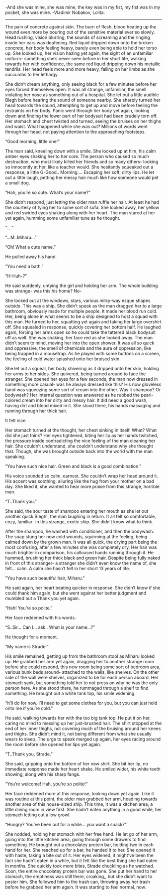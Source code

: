 -And she was mine, she was mine, the key was in my fist, my fist was in my pocket, she was mine.
-Vladimir Nobakov, Lolita.


_________


The pain of concrete against skin. The burn of flesh, blood heating up the wound even more by pouring out of the sensitive material ever so slowly. Head rushing, vision blurring, the sounds of screaming and the ringing inside her ears was deafening. Red liquid dripped down onto the broken concrete, her body feeling heavy, barely even being able to hold her torso up. She looked up, her vision hazing yet again, the sight of an unfamiliar uniform- something she’s never seen before in her short life, walking towards her with confidence, the same red liquid dripping down his metallic tendrils. Her head feels more and more heavy, falling on her limbs as she succumbs to her lethargy. 

She didn’t dream anything, only seeing black for a few minutes before her eyes forced themselves open. It was all strange, unfamiliar, the smell violating her nose as something out of a hospital. She let out a little audible Blegh before hearing the sound of someone nearby. She sharply turned her head towards the sound, attempting to get up and move before feeling the restraints on her body. Panic went through her body yet again, looking down and finding the lower part of her bodysuit had been crudely torn off. Her stomach and chest twisted and turned, seeing the bruises on her thighs and waist. What happened while she was out? Millions of words went through her head, not paying attention to the approaching footsteps. 

“Good morning, little one!”

The man said, kneeling down with a smile. She looked up at him, his calm amber eyes shaking her to her core. The person who caused so much destruction, who most likely killed her friends and so many others- looking so innocently at her, like a teacher would.  She hesitantly squeaked out a response, a little G-Good.. Morning…. Escaping her soft, dirty lips. He let out a little laugh, petting her messy hair much like how someone would pet a small dog. 

“Hah, you’re so cute. What’s your name?”

She didn’t respond, just letting the older man ruffle her hair. At least he had the courtesy of tying her to some sort of sofa. She looked away, her yellow and red swirled eyes shaking along with her heart. The man stared at her yet again, humming some unfamiliar tune as he thought. 


“....”

“...M..Miharu…”

“Oh! What a cute name.”

He pulled away his hand. 

“You need a bath.”

“H-Huh-?”

He said suddenly, untying the girl and holding her arm. The whole building was strange- was this his home? No-

She looked out at the windows, stars, various milky-way esque shapes outside. This was a ship. She didn’t speak as the man dragged her to a large bathroom, obviously made for multiple people. It made her blood run cold. Her, being alone in what seems to be a ship designed to host a squad with this man. He turned to her, squatting yet again and taking her large overshirt off. She squealed in response, quickly covering her bottom half. He laughed again, forcing her arms open so he could take the tattered black bodysuit off as well. She was shaking, her face red as she looked away. The man didn’t seem to mind, moving her into the open shower. It was all so quick and oppressive, the smell of chemicals and the aura of oppression, like being trapped in a mousetrap. As he played with some buttons on a screen, the feeling of cold water splashed onto her bruised skin. 

She let out a squeal, her body shivering as it dripped onto her skin, holding her arms to her sides. She quivered, being turned around to face the stranger. She opened her eyes for a few seconds, the man now dressed in something more casual- was he always dressed like this? His now gloveless hand was squeezing some sort of cream into the other. Was it shampoo? Or bodywash? Her internal question was answered as he rubbed the pearl-colored cream into her dirty and messy hair. It did need a good wash, having dirt and blood mixed in it. She stood there, his hands massaging and running through her thick hair. 

It felt nice. 

Her stomach turned at the thought, her chest sinking in itself. What? What did she just think? Her eyes tightened, biting her lip as her hands twitched, the pressure inside contradicting the nice feeling of the man cleaning her hair. She couldn’t understand, she couldn’t understand why she thought that. Though, she was brought outside back into the world with the man speaking. 

“You have such nice hair. Green and black is a good combination.”

His voice sounded so calm, earnest. She couldn’t wrap her head around it. His accent was soothing, alluring like the hug from your mother on a bad day. She liked it, she wanted to hear more praise from this strange, horrible man.

“T..Thank you.”

She said, the sour taste of shampoo entering her mouth as she let out another quick Blegh!, the man laughing in return. It all felt so comfortable, cozy, familiar- in this strange, exotic ship. She didn’t know what to think. 

After the shampoo, he washed with conditioner, and then the bodywash. The soap stung her now cold wounds, squirming at the feeling, being calmed down by the grown man. It was all quick, the drying part being the most confusing, after a few minutes she was completely dry. Her hair was much brighter in comparison, his calloused hands running through it. He hummed, brushing her thick black and green hair. Despite being fully naked in front of this stranger- a stranger she didn’t even know the name of, she felt… calm. A calm she hasn’t felt in her short 13 years of life. 

“You have such beautiful hair, Miharu.”

He said again, her heart beating quicker in response. She didn’t know if she could thank him again, but she went against her better judgment and mumbled out a Thank you yet again.

“Hah! You’re so polite.”

Her face reddened with his words. 

“S..Sir… Can I… ask.. What is your name…?”

He thought for a moment. 

“My name is Strade!”

His smile remained, getting up from the bathroom stool as Miharu looked up. He grabbed her arm yet again, dragging her to another strange room before she could respond, this new room being some sort of bedroom area, various bunk beds around- attached to the walls, like shelves. On the other side of the wall were shelves, organized to be for each person aboard. Her stomach sank, but something told her to not press on why he was the only person here. As she stood there, he rummaged through a shelf to find something. He brought out a white tank top, his smile widening. 

“It’ll do for now. I’ll need to get some clothes for you, but you can just hold onto me if you’re cold.”

He said, walking towards her with the too big tank top. He put it on her, caring no mind to messing up her just-brushed hair. The shirt stopped at the end of her inner thighs, not covering much of the bruising around her knees and thighs. She didn’t mind it, not being different from what she usually wears to sleep. The urge to speak merged up again, her eyes racing around the room before she opened her lips yet again. 

“T..Thank you, Strade.”


She said, gripping onto the bottom of her new shirt. She bit her lip, no immediate response made her heart shake. He smiled wider, his white teeth showing, along with his sharp fangs. 

“You’re welcome! Hah, you’re so polite!”

Her face reddened more at this response, looking down yet again. Like it was routine at this point, the older man grabbed her arm, heading towards another area of this house-sized ship. This time, It was a kitchen area, a little dining room in view first. She hadn’t eaten anything in a good while, her stomach letting out a low growl. 

“Hungry? You’ve been out for a while… you want a snack?”

She nodded, holding her stomach with her free hand. He let go of her arm, going into the little kitchen area, going through some drawers to find something. He brought out a chocolatey protein bar, holding two in each hand for her. She reached up for a bar, he handed it to her. She opened it with haste, taking a bite out of it. Her eyes widened, it might’ve been the fact she hadn’t eaten in a while, but it felt like the best thing she had eaten in months. She quickly took more bites, Strade chuckling as he watched. Soon, the entire chocolatey protein bar was gone. She put her hand to her stomach, the emptiness was still there, croaking,, but she didn’t want to pester him. She followed him to the trash can, throwing away her trash before he grabbed her arm again. It was starting to feel normal, now.
